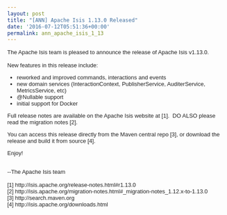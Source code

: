 ```yaml
---
layout: post
title: "[ANN] Apache Isis 1.13.0 Released"
date: '2016-07-12T05:51:36+00:00'
permalink: ann_apache_isis_1_13
---
```

<div style="color: #222222; font-family: arial, sans-serif; font-size: small;">The Apache Isis team is pleased to announce the release of Apache Isis v1.13.0.</div> 
  <div style="color: #222222; font-family: arial, sans-serif; font-size: small;"><br /></div> 
  <div style="color: #222222; font-family: arial, sans-serif; font-size: small;">New features in this release include:</div> 
  <div style="color: #222222; font-family: arial, sans-serif; font-size: small;">
    <ul>
      <li>reworked and improved commands, interactions and events</li>
      <li>new domain services (InteractionContext, PublisherService, AuditerService, MetricsService, etc)</li>
      <li>@Nullable support</li>
      <li>initial support for Docker&nbsp;</li>
    </ul>
  </div>
  <div style="color: #222222; font-family: arial, sans-serif; font-size: small;">
    <p>Full release notes are available on the Apache Isis website at [1]. &nbsp;DO ALSO please read the migration notes [2].</p>
    <p>You can access this release directly from the Maven central repo [3], or download the release and build it from source [4].</p>
    <p>Enjoy!</p>
  </div> 
  <div style="color: #222222; font-family: arial, sans-serif; font-size: small;"><br /></div> 
  <div style="color: #222222; font-family: arial, sans-serif; font-size: small;">--The Apache Isis team</div> 
  <div style="color: #222222; font-family: arial, sans-serif; font-size: small;"><br /></div> 
  <div style="color: #222222; font-family: arial, sans-serif; font-size: small;">[1] http://isis.apache.org/release-notes.html#r1.13.0</div> 
  <div style="color: #222222; font-family: arial, sans-serif; font-size: small;">[2] http://isis.apache.org/migration-notes.html#_migration-notes_1.12.x-to-1.13.0</div> 
  <div style="color: #222222; font-family: arial, sans-serif; font-size: small;">[3] http://search.maven.org</div> 
  <div style="color: #222222; font-family: arial, sans-serif; font-size: small;">[4] http://isis.apache.org/downloads.html</div>
